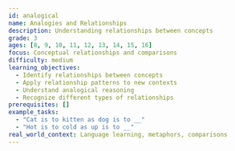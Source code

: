 ```yaml
---
id: analogical
name: Analogies and Relationships
description: Understanding relationships between concepts
grade: 3
ages: [8, 9, 10, 11, 12, 13, 14, 15, 16]
focus: Conceptual relationships and comparisons
difficulty: medium
learning_objectives:
  - Identify relationships between concepts
  - Apply relationship patterns to new contexts
  - Understand analogical reasoning
  - Recognize different types of relationships
prerequisites: []
example_tasks:
  - "Cat is to kitten as dog is to __"
  - "Hot is to cold as up is to __"
real_world_context: Language learning, metaphors, comparisons
---
```

